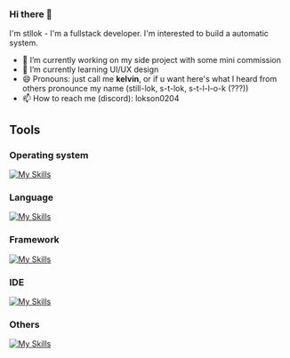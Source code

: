 ### Hi there 👋

I'm stllok - I'm a fullstack developer. I'm interested to build a automatic system.

- 🔭 I’m currently working on my side project with some mini commission
- 🌱 I’m currently learning UI/UX design
- 😄 Pronouns: just call me **kelvin**, or if u want here's what I heard from others pronounce my name (still-lok, s-t-lok, s-t-l-l-o-k (???))
- 📫 How to reach me (discord): lokson0204

## Tools

### Operating system
[![My Skills](https://skillicons.dev/icons?i=linux,windows)](https://skillicons.dev)

### Language
[![My Skills](https://skillicons.dev/icons?i=rust,scala,python,lua,java,html,css,js,ts,php,c#)](https://skillicons.dev)

### Framework
[![My Skills](https://skillicons.dev/icons?i=svelte,tailwind,less,tauri,astro)](https://skillicons.dev)

### IDE
[![My Skills](https://skillicons.dev/icons?i=vscode,neovim,androidstudio)](https://skillicons.dev)

### Others
[![My Skills](https://skillicons.dev/icons?i=docker,mysql,postgres,git)](https://skillicons.dev)


<!--
**stllok/stllok** is a ✨ _special_ ✨ repository because its `README.md` (this file) appears on your GitHub profile.

Here are some ideas to get you started:

- 🔭 I’m currently working on ...
- 🌱 I’m currently learning ...
- 👯 I’m looking to collaborate on ...
- 🤔 I’m looking for help with ...
- 💬 Ask me about ...
- 📫 How to reach me: ...
- 😄 Pronouns: ...
- ⚡ Fun fact: ...
-->
